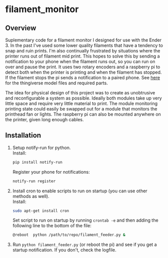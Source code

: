 # filament_monitor
## Overview
Suplementary code for a filament monitor I designed for use with the Ender 3. In the past I've used some lower quality filaments that have a tendency to snap and ruin prints. I'm also continually frustrated by situations where the printer runs out of filament mid print. This hopes to solve this by sending a notification to your phone when the filament runs out, so you can run on over and pause the print. It uses two rotary encoders and a raspberry pi to detect both when the printer is printing and when the filament has stopped. If the filament stops the pi sends a notification to a paired phone. See [here](https://www.thingiverse.com/thing:4414140) for the thingiverse model files and required parts. 

The idea for physical design of this project was to create as unobtrusive and reconfigurable a system as possible. Ideally both modules take up very little space and require very little material to print. The module monitoring printing state could easily be swapped out for a module that monitors the printhead fan or lights. The raspberry pi can also be mounted anywhere on the printer, given long enough cables.

## Installation
1. Setup notify-run for python. \
	Install:
	```bash
	pip install notify-run
	```
	Register your phone for notifications:
	```bash
	notify-run register
	```
2. Install cron to enable scripts to run on startup (you can use other methods as well). \
	Install:
	```bash
	sudo apt-get install cron
	```
	Set script to run on startup by running `crontab -e` and then adding the following line to the bottom of the file: 
	```bash
	@reboot  python /path/to/repo/filament_feeder.py &
	```
3. Run `python filament_feeder.py` (or reboot the pi) and see if you get a startup notification. If you don't, check the logfile.